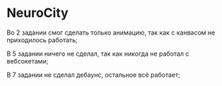 # NeuroCity

Во 2 задании смог сделать только анимацию, так как с канвасом не приходилось работать;

В 5 задании ничего не сделал, так как никогда не работал с вебсокетами;

В 7 задании не сделал дебаунс, остальное всё работает;